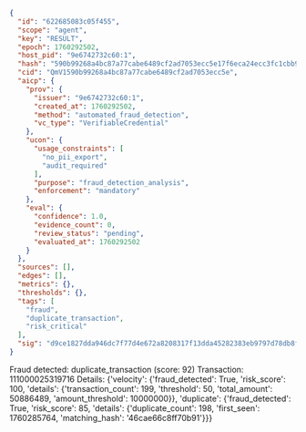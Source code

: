 ```json
{
  "id": "622685083c05f455",
  "scope": "agent",
  "key": "RESULT",
  "epoch": 1760292502,
  "host_pid": "9e6742732c60:1",
  "hash": "590b99268a4bc87a77cabe6489cf2ad7053ecc5e17f6eca24ecc3fc1cbb985ce",
  "cid": "QmV1590b99268a4bc87a77cabe6489cf2ad7053ecc5e",
  "aicp": {
    "prov": {
      "issuer": "9e6742732c60:1",
      "created_at": 1760292502,
      "method": "automated_fraud_detection",
      "vc_type": "VerifiableCredential"
    },
    "ucon": {
      "usage_constraints": [
        "no_pii_export",
        "audit_required"
      ],
      "purpose": "fraud_detection_analysis",
      "enforcement": "mandatory"
    },
    "eval": {
      "confidence": 1.0,
      "evidence_count": 0,
      "review_status": "pending",
      "evaluated_at": 1760292502
    }
  },
  "sources": [],
  "edges": [],
  "metrics": {},
  "thresholds": {},
  "tags": [
    "fraud",
    "duplicate_transaction",
    "risk_critical"
  ],
  "sig": "d9ce1827dda946dc7f77d4e672a8208317f13dda45282383eb9797d78db8f912"
}
```

Fraud detected: duplicate_transaction (score: 92)
Transaction: 111000025319716
Details: {'velocity': {'fraud_detected': True, 'risk_score': 100, 'details': {'transaction_count': 199, 'threshold': 50, 'total_amount': 50886489, 'amount_threshold': 10000000}}, 'duplicate': {'fraud_detected': True, 'risk_score': 85, 'details': {'duplicate_count': 198, 'first_seen': 1760285764, 'matching_hash': '46cae66c8ff70b91'}}}